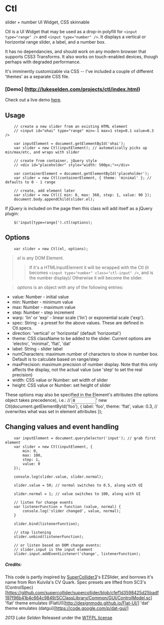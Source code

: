 Ctl
========

slider + number UI Widget, CSS skinnable

Ctl is a UI Widget that may be used as a drop-in polyfill for `<input type="range" />` and `<input type="number" />`.  It displays a vertical or horizontal range slider, a label, and a number box.

It has no dependancies, and should work on any modern browser that supports CSS3 Transforms.  It also works on touch-enabled devices, though perhaps with degraded performance.

It's imminently customizable via CSS -- I've included a couple of different 'themes' as a separate CSS file.


### [Demo] (http://lukeselden.com/projects/ctl/index.html)

Check out a live demo [here](http://lukeselden.com/projects/ctl/index.html).

Usage
---------------------------------------		
		
		// create a new slider from an existing HTML element
		// <input id="ohai" type="range" min=-1 max=1 step=0.1 value=0.3 />

		var inputElement = document.getElementById('ohai');
		var slider = new Ctl(inputElement); // automatically picks up min/max/etc, and wraps with slider
		
		// create from container, jQuery style
		// <div id="placeholder" style="width: 500px;"></div>
		
		var containerElement = document.getElementById('placeholder');
		var slider = new Ctl(containerElement, { theme: 'minimal' }; // defaults to 0 - 1 range
		
		// create, add element later
		var slider = new Ctl({ min: 0, max: 360, step: 1, value: 90 });
		document.body.appendChild(slider.el);
		
If jQuery is included on the page then this class will add itself as a jQuery plugin:

		$('input[type=range]').ctl(options);
		
Options
---------------------------------------		
		var slider = new Ctl(el, options);
		
> *el* is any DOM Element.
>> If it's a HTMLInputElement it will be wrapped with the Ctl (it becomes `<input type="number" class="ctl-input" />`, and is the number display)/
>> Otherwise it will become the slider.

> *options* is an object with any of the following entries:
* value: Number - initial value
* min: Number - minimum value
* max: Number - maximum value
* step: Number - step increment
* warp: 'lin' or 'exp' - linear scale ('lin') or exponential scale ('exp').
* spec: String - a preset for the above values.  These are defined in Ctl.specs.
* direction: 'vertical' or 'horizontal' (default 'horizontal')
* theme: CSS className to be added to the slider.  Current options are 'electro', 'minimal', 'flat', 'dat'
* label: String - slider label
* numCharacters: maximum number of characters to show in number box.  Default is to calculate based on range/step
* maxPrecision: maximum precision of number display.  Note that this only affects the display, not the actual value (use 'step' to set the real precision)
* width: CSS value or Number: set width of slider
* height: CSS value or Number: set height of slider

These options may also be specified in the Element's attributes (the options object takes precedence), i.e.:
		// <input id="foo" type="number" min=-10 max=10 step=0.1 value=8 direction="vertical" />'
		new Ctl(document.getElementById('foo'), {
			label: 'foo',
			theme: 'flat',
			value: 0.3, // overwrites what was set in element attributes
		});
		
	
Changing values and event handling
---------------------------------------		
		
		var inputElement = document.querySelector('input'); // grab first element
		var slider = new Ctl(inputElement, {
			min: 0,
			max: 100,
			step: 1,
			value: 0
		});
		
		console.log(slider.value, slider.normal);
		
		slider.value = 50; // normal switches to 0.5, along with UI
		
		slider.normal = 1; // value switches to 100, along with UI
		
		// listen for change events
		var listenerFunction = function (value, normal) {
			console.log('slider changed', value, normal);
		}
		
		slider.bind(listenerFunction);
		
		// stop listening
		slider.unbind(listenerFunction);
		
		// or listen based on DOM change events:
		// slider.input is the input element
		slider.input.addEventListener('change', listenerFunction);

##### Credits:
This code is partly inspired by [SuperCollider3](https://github.com/supercollider/supercollider)'s EZSlider, and borrows it's name from Ron Kuivila's CV Quark.
Spec presets are lifted from SC3's (ControlSpec)[https://github.com/supercollider/supercollider/blob/cfef1d3598425d25badf197f96b41b4c664c9849/SCClassLibrary/Common/GUI/ControlModel.sc]
'flat' theme emulates (FlatUI)[http://designmodo.github.io/Flat-UI/]
'dat' theme emulates (datgui)[https://code.google.com/p/dat-gui/]

_2013 Luke Selden_
Released under the [WTFPL license](http://www.wtfpl.net/)

